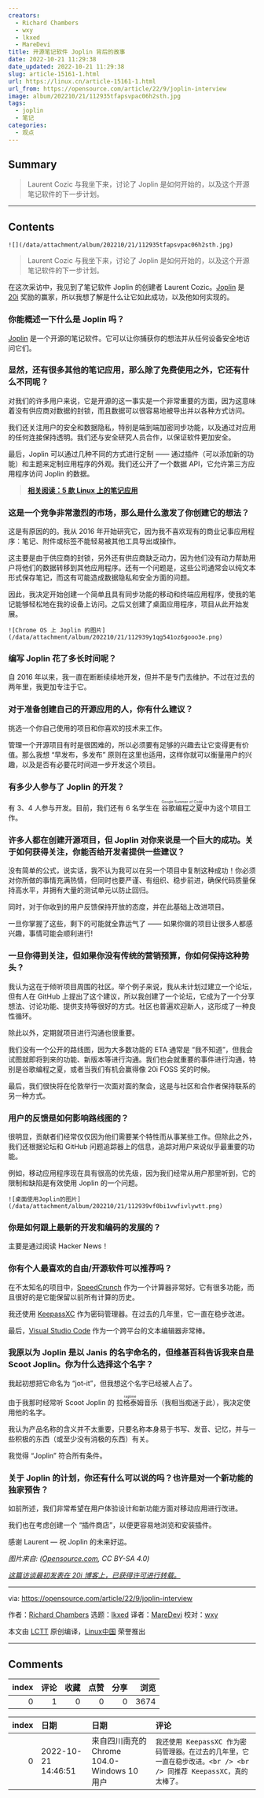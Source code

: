 ```yaml
---
creators:
  - Richard Chambers
  - wxy
  - lkxed
  - MareDevi
title: 开源笔记软件 Joplin 背后的故事
date: 2022-10-21 11:29:38
date_updated: 2022-10-21 11:29:38
slug: article-15161-1.html
url: https://linux.cn/article-15161-1.html
url_from: https://opensource.com/article/22/9/joplin-interview
image: album/202210/21/112935tfapsvpac06h2sth.jpg
tags:
  - joplin
  - 笔记
categories:
  - 观点
---
```


## Summary

> Laurent Cozic 与我坐下来，讨论了 Joplin 是如何开始的，以及这个开源笔记软件的下一步计划。

***

<!-- more -->

## Contents

`![](/data/attachment/album/202210/21/112935tfapsvpac06h2sth.jpg)`

> 
> Laurent Cozic 与我坐下来，讨论了 Joplin 是如何开始的，以及这个开源笔记软件的下一步计划。
> 
> 
> 

在这次采访中，我见到了笔记软件 Joplin 的创建者 Laurent Cozic。[Joplin](https://joplinapp.org/) 是 [20i](https://www.20i.com/foss-awards/winners) 奖励的赢家，所以我想了解是什么让它如此成功，以及他如何实现的。

### 你能概述一下什么是 Joplin 吗？

[Joplin](https://opensource.com/article/19/1/productivity-tool-joplin) 是一个开源的笔记软件。它可以让你捕获你的想法并从任何设备安全地访问它们。

### 显然，还有很多其他的笔记应用，那么除了免费使用之外，它还有什么不同呢？

对我们的许多用户来说，它是开源的这一事实是一个非常重要的方面，因为这意味着没有供应商对数据的封锁，而且数据可以很容易地被导出并以各种方式访问。

我们还关注用户的安全和数据隐私，特别是端到端加密同步功能，以及通过对应用的任何连接保持透明。我们还与安全研究人员合作，以保证软件更加安全。

最后，Joplin 可以通过几种不同的方式进行定制 —— 通过插件（可以添加新的功能）和主题来定制应用程序的外观。我们还公开了一个数据 API，它允许第三方应用程序访问 Joplin 的数据。

> 
> **[相关阅读：5 款 Linux 上的笔记应用](https://opensource.com/article/22/8/note-taking-apps-linux)**
> 
> 
> 

### 这是一个竞争非常激烈的市场，那么是什么激发了你创建它的想法？

这是有原因的的。我从 2016 年开始研究它，因为我不喜欢现有的商业记事应用程序：笔记、附件或标签不能轻易被其他工具导出或操作。

这主要是由于供应商的封锁，另外还有供应商缺乏动力，因为他们没有动力帮助用户将他们的数据转移到其他应用程序。还有一个问题是，这些公司通常会以纯文本形式保存笔记，而这有可能造成数据隐私和安全方面的问题。

因此，我决定开始创建一个简单且具有同步功能的移动和终端应用程序，使我的笔记能够轻松地在我的设备上访问。之后又创建了桌面应用程序，项目从此开始发展。

`![Chrome OS 上 Joplin 的图片](/data/attachment/album/202210/21/112939y1qg541oz6gooo3e.png)`

### 编写 Joplin 花了多长时间呢？

自 2016 年以来，我一直在断断续续地开发，但并不是专门去维护。不过在过去的两年里，我更加专注于它。

### 对于准备创建自己的开源应用的人，你有什么建议？

挑选一个你自己使用的项目和你喜欢的技术来工作。

管理一个开源项目有时是很困难的，所以必须要有足够的兴趣去让它变得更有价值。那么我想 “早发布，多发布” 原则在这里也适用，这样你就可以衡量用户的兴趣，以及是否有必要花时间进一步开发这个项目。

### 有多少人参与了 Joplin 的开发？

有 3、4 人参与开发。目前，我们还有 6 名学生在 <ruby> 谷歌编程之夏 <rt>  Google Summer of Code </rt></ruby> 中为这个项目工作。

### 许多人都在创建开源项目，但 Joplin 对你来说是一个巨大的成功。关于如何获得关注，你能否给开发者提供一些建议？

没有简单的公式，说实话，我不认为我可以在另一个项目中复制这种成功！你必须对你所做的事情充满热情，但同时也要严谨、有组织、稳步前进，确保代码质量保持高水平，并拥有大量的测试单元以防止回归。

同时，对于你收到的用户反馈保持开放的态度，并在此基础上改进项目。

一旦你掌握了这些，剩下的可能就全靠运气了 —— 如果你做的项目让很多人都感兴趣，事情可能会顺利进行!

### 一旦你得到关注，但如果你没有传统的营销预算，你如何保持这种势头？

我认为这在于倾听项目周围的社区。举个例子来说，我从未计划过建立一个论坛，但有人在 GitHub 上提出了这个建议，所以我创建了一个论坛，它成为了一个分享想法、讨论功能、提供支持等很好的方式。社区也普遍欢迎新人，这形成了一种良性循环。

除此以外，定期就项目进行沟通也很重要。

我们没有一个公开的路线图，因为大多数功能的 ETA 通常是 “我不知道”，但我会试图就即将到来的功能、新版本等进行沟通。我们也会就重要的事件进行沟通，特别是谷歌编程之夏，或者当我们有机会赢得像 20i FOSS 奖的时候。

最后，我们很快将在伦敦举行一次面对面的聚会，这是与社区和合作者保持联系的另一种方式。

### 用户的反馈是如何影响路线图的？

很明显，贡献者们经常仅仅因为他们需要某个特性而从事某些工作。但除此之外，我们还根据论坛和 GitHub 问题追踪器上的信息，追踪对用户来说似乎最重要的功能。

例如，移动应用程序现在具有很高的优先级，因为我们经常从用户那里听到，它的限制和缺陷是有效使用 Joplin 的一个问题。

`![桌面使用Joplin的图片](/data/attachment/album/202210/21/112939vf0bi1vwfivlywtt.png)`

### 你是如何跟上最新的开发和编码的发展的？

主要是通过阅读 Hacker News！

### 你有个人最喜欢的自由/开源软件可以推荐吗？

在不太知名的项目中，[SpeedCrunch](https://heldercorreia.bitbucket.io/speedcrunch/) 作为一个计算器非常好。它有很多功能，而且很好的是它能保留以前所有计算的历史。

我还使用 [KeepassXC](https://opensource.com/article/18/12/keepassx-security-best-practices) 作为密码管理器。在过去的几年里，它一直在稳步改进。

最后，[Visual Studio Code](https://opensource.com/article/20/6/open-source-alternatives-vs-code) 作为一个跨平台的文本编辑器非常棒。

### 我原以为 Joplin 是以 Janis 的名字命名的，但维基百科告诉我来自是 Scoot Joplin。你为什么选择这个名字？

我起初想把它命名为 “jot-it”，但我想这个名字已经被人占了。

由于我那时经常听 Scoot Joplin 的 <ruby> 拉格泰姆 <rt>  ragtime </rt></ruby>音乐（我相当痴迷于此），我决定使用他的名字。

我认为产品名称的含义并不太重要，只要名称本身易于书写、发音、记忆，并与一些积极的东西（或至少没有消极的东西）有关。

我觉得 “Joplin” 符合所有条件。

### 关于 Joplin 的计划，你还有什么可以说的吗？也许是对一个新功能的独家预告？

如前所述，我们非常希望在用户体验设计和新功能方面对移动应用进行改进。

我们也在考虑创建一个 “插件商店”，以便更容易地浏览和安装插件。

感谢 Laurent — 祝 Joplin 的未来好运。

*图片来自: ([Opensource.com](http://Opensource.com), CC BY-SA 4.0)*

*[这篇访谈最初发表在 20i 博客上，已获得许可进行转载。](https://www.20i.com/blog/joplin-creator-laurent-cozic/)*

---

via: <https://opensource.com/article/22/9/joplin-interview>

作者：[Richard Chambers](https://opensource.com/users/20i) 选题：[lkxed](https://github.com/lkxed) 译者：[MareDevi](https://github.com/MareDevi) 校对：[wxy](https://github.com/wxy)

本文由 [LCTT](https://github.com/LCTT/TranslateProject) 原创编译，[Linux中国](https://linux.cn/) 荣誉推出

***

## Comments


|   index |   评论 |   收藏 |   点赞 |   分享 |   浏览 |
|--------:|-------:|-------:|-------:|-------:|-------:|
|       0 |      1 |      0 |      0 |      0 |   3674 |

|   index | 日期                | 日期                                        | 评论                                                                                                                |
|--------:|:--------------------|:--------------------------------------------|:--------------------------------------------------------------------------------------------------------------------|
|       0 | 2022-10-21 14:46:51 | 来自四川南充的 Chrome 104.0-Windows 10 用户 | `我还使用 KeepassXC 作为密码管理器。在过去的几年里，它一直在稳步改进。<br /> <br /> 同推荐 KeepassXC，真的太棒了。` |
